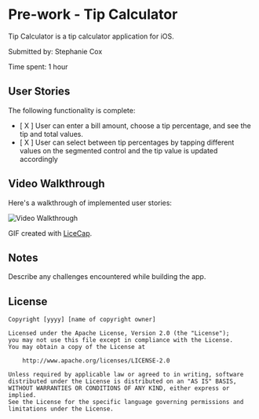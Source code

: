 # Pre-work - Tip Calculator 

Tip Calculator is a tip calculator application for iOS.

Submitted by: Stephanie Cox

Time spent: 1 hour

## User Stories

The following functionality is complete:

* [ X ] User can enter a bill amount, choose a tip percentage, and see the tip and total values.
* [ X ] User can select between tip percentages by tapping different values on the segmented control and the tip value is updated accordingly


## Video Walkthrough

Here's a walkthrough of implemented user stories:

<img src='https://recordit.co/l1CJqh8LQy' title='Video Walkthrough' width='' alt='Video Walkthrough' />

GIF created with [LiceCap](http://www.cockos.com/licecap/).

## Notes

Describe any challenges encountered while building the app.

## License

    Copyright [yyyy] [name of copyright owner]

    Licensed under the Apache License, Version 2.0 (the "License");
    you may not use this file except in compliance with the License.
    You may obtain a copy of the License at

        http://www.apache.org/licenses/LICENSE-2.0

    Unless required by applicable law or agreed to in writing, software
    distributed under the License is distributed on an "AS IS" BASIS,
    WITHOUT WARRANTIES OR CONDITIONS OF ANY KIND, either express or implied.
    See the License for the specific language governing permissions and
    limitations under the License.

